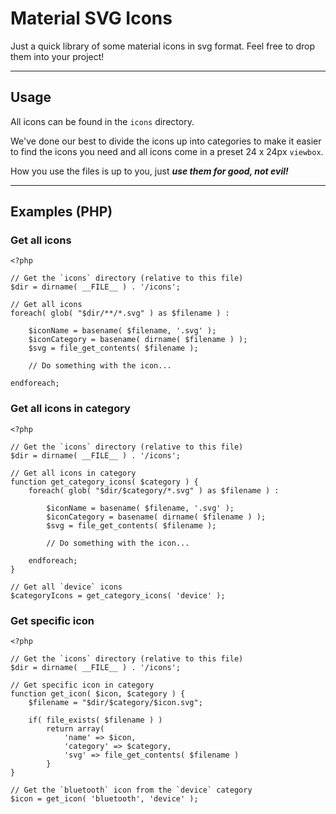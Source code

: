 # Material SVG Icons

Just a quick library of some material icons in svg format. Feel free to drop them into your project!

---

## Usage

All icons can be found in the `icons` directory.

We've done our best to divide the icons up into categories to make it easier to find the icons you need and all icons come in a preset 24 x 24px `viewbox`.

How you use the files is up to you, just ***use them for good, not evil!***

---

## Examples (PHP)

### Get all icons
```
<?php

// Get the `icons` directory (relative to this file)
$dir = dirname( __FILE__ ) . '/icons';

// Get all icons
foreach( glob( "$dir/**/*.svg" ) as $filename ) :

    $iconName = basename( $filename, '.svg' );
    $iconCategory = basename( dirname( $filename ) );
    $svg = file_get_contents( $filename );

    // Do something with the icon...

endforeach;
```

### Get all icons in category
```
<?php

// Get the `icons` directory (relative to this file)
$dir = dirname( __FILE__ ) . '/icons';

// Get all icons in category
function get_category_icons( $category ) {
    foreach( glob( "$dir/$category/*.svg" ) as $filename ) :

        $iconName = basename( $filename, '.svg' );
        $iconCategory = basename( dirname( $filename ) );
        $svg = file_get_contents( $filename );

        // Do something with the icon...

    endforeach;
}

// Get all `device` icons
$categoryIcons = get_category_icons( 'device' );
```

### Get specific icon
```
<?php

// Get the `icons` directory (relative to this file)
$dir = dirname( __FILE__ ) . '/icons';

// Get specific icon in category
function get_icon( $icon, $category ) {
    $filename = "$dir/$category/$icon.svg";

    if( file_exists( $filename ) )
        return array(
            'name' => $icon,
            'category' => $category,
            'svg' => file_get_contents( $filename )
        }
}

// Get the `bluetooth` icon from the `device` category
$icon = get_icon( 'bluetooth', 'device' );
```
